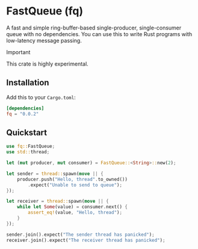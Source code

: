 # FastQueue (fq)
A fast and simple ring-buffer-based single-producer, single-consumer queue with no dependencies. You can use this to write Rust programs with low-latency message passing.

> [!IMPORTANT]
> This crate is highly experimental.

## Installation
Add this to your `Cargo.toml`:
```toml
[dependencies]
fq = "0.0.2"
```

## Quickstart
```rust
use fq::FastQueue;
use std::thread;

let (mut producer, mut consumer) = FastQueue::<String>::new(2);

let sender = thread::spawn(move || {
    producer.push("Hello, thread".to_owned())
        .expect("Unable to send to queue");
});

let receiver = thread::spawn(move || {
    while let Some(value) = consumer.next() {
        assert_eq!(value, "Hello, thread");
    }
});

sender.join().expect("The sender thread has panicked");
receiver.join().expect("The receiver thread has panicked");
```
